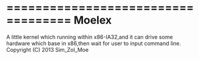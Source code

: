 ===================================
Moelex
===================================

   A little kernel which running within x86-IA32,and it can drive some hardware which base in x86,then wait for user to input command line. 
   Copyright (C) 2013  Sim_Zol_Moe 

